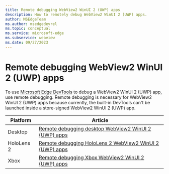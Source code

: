```yaml
---
title: Remote debugging WebView2 WinUI 2 (UWP) apps
description: How to remotely debug WebView2 WinUI 2 (UWP) apps. 
author: MSEdgeTeam
ms.author: msedgedevrel
ms.topic: conceptual
ms.service: microsoft-edge
ms.subservice: webview
ms.date: 09/27/2023
---
```

# Remote debugging WebView2 WinUI 2 (UWP) apps

To use [Microsoft Edge DevTools](/microsoft-edge/devtools-guide/landing/) to debug a WebView2 WinUI 2 (UWP) app, use remote debugging.  Remote debugging is necessary for WebView2 WinUI 2 (UWP) apps because currently, the built-in DevTools can't be launched inside a store-signed WebView2 WinUI 2 (UWP) app.

| Platform | Article |
|---|---|
| Desktop | [Remote debugging desktop WebView2 WinUI 2 (UWP) apps](./remote-debugging-desktop.md) |
| HoloLens 2 | [Remote debugging HoloLens 2 WebView2 WinUI 2 (UWP) apps](./remote-debugging-hololens.md) |
| Xbox | [Remote debugging Xbox WebView2 WinUI 2 (UWP) apps](./remote-debugging-xbox.md) |
